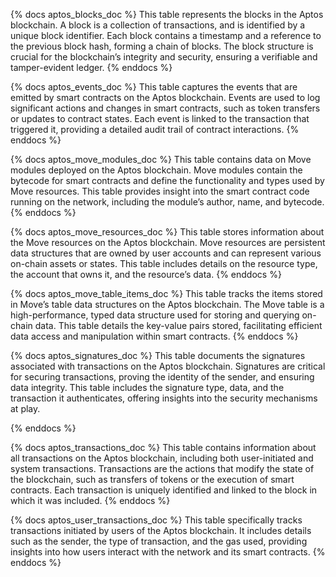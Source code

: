 {% docs aptos_blocks_doc %}
This table represents the blocks in the Aptos blockchain. A block is a collection of transactions, and is identified by a unique block identifier. Each block contains a timestamp and a reference to the previous block hash, forming a chain of blocks. The block structure is crucial for the blockchain’s integrity and security, ensuring a verifiable and tamper-evident ledger.
{% enddocs %}

{% docs aptos_events_doc %}
This table captures the events that are emitted by smart contracts on the Aptos blockchain. Events are used to log significant actions and changes in smart contracts, such as token transfers or updates to contract states. Each event is linked to the transaction that triggered it, providing a detailed audit trail of contract interactions.
{% enddocs %}

{% docs aptos_move_modules_doc %}
This table contains data on Move modules deployed on the Aptos blockchain. Move modules contain the bytecode for smart contracts and define the functionality and types used by Move resources. This table provides insight into the smart contract code running on the network, including the module’s author, name, and bytecode.
{% enddocs %}

{% docs aptos_move_resources_doc %}
This table stores information about the Move resources on the Aptos blockchain. Move resources are persistent data structures that are owned by user accounts and can represent various on-chain assets or states. This table includes details on the resource type, the account that owns it, and the resource’s data.
{% enddocs %}

{% docs aptos_move_table_items_doc %}
This table tracks the items stored in Move’s table data structures on the Aptos blockchain. The Move table is a high-performance, typed data structure used for storing and querying on-chain data. This table details the key-value pairs stored, facilitating efficient data access and manipulation within smart contracts.
{% enddocs %}

{% docs aptos_signatures_doc %}
This table documents the signatures associated with transactions on the Aptos blockchain. Signatures are critical for securing transactions, proving the identity of the sender, and ensuring data integrity. This table includes the signature type, data, and the transaction it authenticates, offering insights into the security mechanisms at play.

{% enddocs %}

{% docs aptos_transactions_doc %}
This table contains information about all transactions on the Aptos blockchain, including both user-initiated and system transactions. Transactions are the actions that modify the state of the blockchain, such as transfers of tokens or the execution of smart contracts. Each transaction is uniquely identified and linked to the block in which it was included.
{% enddocs %}

{% docs aptos_user_transactions_doc %}
This table specifically tracks transactions initiated by users of the Aptos blockchain. It includes details such as the sender, the type of transaction, and the gas used, providing insights into how users interact with the network and its smart contracts.
{% enddocs %}

